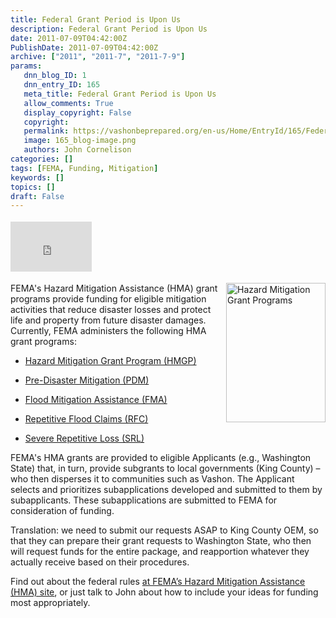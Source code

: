 ```yaml
---
title: Federal Grant Period is Upon Us
description: Federal Grant Period is Upon Us
date: 2011-07-09T04:42:00Z
PublishDate: 2011-07-09T04:42:00Z
archive: ["2011", "2011-7", "2011-7-9"]
params:
   dnn_blog_ID: 1
   dnn_entry_ID: 165
   meta_title: Federal Grant Period is Upon Us
   allow_comments: True
   display_copyright: False
   copyright: 
   permalink: https://vashonbeprepared.org/en-us/Home/EntryId/165/Federal-Grant-Period-is-Upon-Us
   image: 165_blog-image.png
   authors: John Cornelison
categories: []
tags: [FEMA, Funding, Mitigation]
keywords: []
topics: []
draft: False
---
```


<div class="wlWriterHeaderFooter" style="padding-bottom: 4px; margin: 0px; padding-left: 0px; padding-right: 0px; float: none; padding-top: 4px;"><iframe src="http://www.facebook.com/widgets/like.php?href=http://vashoneoc.org/Blogs/VashonPreparedness/tabid/164/EntryId/165/Federal-Grant-Period-is-Upon-Us.aspx" frameborder="0" scrolling="no" style="width: 130px; height: 80px;border: medium none;"></iframe></div>
<p><img width="159" height="223" style="margin: 0px 0px 5px 5px; display: inline; float: right;" alt="Hazard Mitigation Grant Programs" src="http://www.bhs.idaho.gov/images/Mitigation/HMA-Logo.jpg" />FEMA's Hazard Mitigation Assistance (HMA) grant programs provide funding for eligible mitigation activities that reduce disaster losses and protect life and property from future disaster damages. Currently, FEMA administers the following HMA grant programs:</p>
<ul>
    <li>
    <p><a href="http://www.fema.gov/government/grant/hmgp/index.shtm">Hazard Mitigation Grant Program (HMGP)</a></p>
    </li>
    <li>
    <p><a href="http://www.fema.gov/government/grant/pdm/index.shtm">Pre-Disaster Mitigation (PDM)</a></p>
    </li>
    <li>
    <p><a href="http://www.fema.gov/government/grant/fma/index.shtm">Flood Mitigation Assistance (FMA)</a></p>
    </li>
    <li>
    <p><a href="http://www.fema.gov/government/grant/rfc/index.shtm">Repetitive Flood Claims (RFC)</a></p>
    </li>
    <li>
    <p><a href="http://www.fema.gov/government/grant/srl/index.shtm">Severe Repetitive Loss (SRL)</a></p>
    </li>
</ul>
<p>FEMA's HMA grants are provided to eligible Applicants (e.g., Washington State) that, in turn, provide subgrants to local governments (King County) &ndash; who then disperses it to communities such as Vashon. The Applicant selects and prioritizes subapplications developed and submitted to them by subapplicants. These subapplications are submitted to FEMA for consideration of funding.</p>
<p>Translation: we need to submit our requests ASAP to King County OEM, so that they can prepare their grant requests to Washington State, who then will request funds for the entire package, and reapportion whatever they actually receive based on their procedures.</p>
<p>Find out about the federal rules <a href="http://www.fema.gov/government/grant/hma/index.shtm" target="_blank">at FEMA&rsquo;s Hazard Mitigation Assistance (HMA) site</a>, or just talk to John about how to include your ideas for funding most appropriately.</p>
